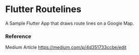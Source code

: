 # Flutter Routelines

A Sample Flutter App that draws route lines on a Google Map.

### Reference
Medium Article 
https://medium.com/p/4d351733ccbe/edit

